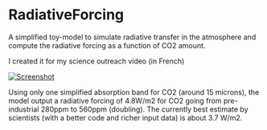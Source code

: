 # RadiativeForcing

A simplified toy-model to simulate radiative transfer in the atmosphere and compute the radiative forcing as a function of CO2 amount.

I created it for my science outreach video (in French)

[![Screenshot](https://github.com/user-attachments/assets/4b598e92-7d4e-4940-afa9-22e200b3146e)](https://www.youtube.com/watch?v=ewc8FBtEKPs)

Using only one simplified absorption band for CO2 (around 15 microns), the model output a radiative forcing of 4.8W/m2 for CO2 going from pre-industrial 280ppm to 560ppm (doubling).
The currently best estimate by scientists (with a better code and richer input data) is about 3.7 W/m2.
